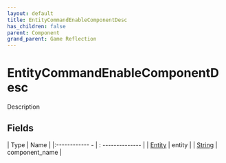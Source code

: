 ```yaml
---
layout: default
title: EntityCommandEnableComponentDesc
has_children: false
parent: Component
grand_parent: Game Reflection
---
```

# EntityCommandEnableComponentDesc
Description 

## Fields
| Type | Name |
|:------------ - | : -------------- |
| [Entity](game-reflection/classes/entity.md) | entity |
| [String](game-reflection/components/string.md) | component_name |

